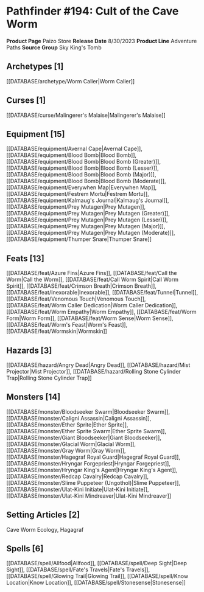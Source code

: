 ﻿---
id: '209'
name: Pathfinder 194. Cult of the Cave Worm
rarity: Common
type: Source

---
# Pathfinder #194: Cult of the Cave Worm

**Product Page** Paizo Store
**Release Date** 8/30/2023
**Product Line** Adventure Paths
**Source Group** Sky King's Tomb

## Archetypes [1]

[[DATABASE/archetype/Worm Caller|Worm Caller]]

## Curses [1]

[[DATABASE/curse/Malingerer's Malaise|Malingerer's Malaise]]

## Equipment [15]

[[DATABASE/equipment/Avernal Cape|Avernal Cape]], [[DATABASE/equipment/Blood Bomb|Blood Bomb]], [[DATABASE/equipment/Blood Bomb|Blood Bomb (Greater)]], [[DATABASE/equipment/Blood Bomb|Blood Bomb (Lesser)]], [[DATABASE/equipment/Blood Bomb|Blood Bomb (Major)]], [[DATABASE/equipment/Blood Bomb|Blood Bomb (Moderate)]], [[DATABASE/equipment/Everywhen Map|Everywhen Map]], [[DATABASE/equipment/Festrem Mortu|Festrem Mortu]], [[DATABASE/equipment/Kalmaug's Journal|Kalmaug's Journal]], [[DATABASE/equipment/Prey Mutagen|Prey Mutagen]], [[DATABASE/equipment/Prey Mutagen|Prey Mutagen (Greater)]], [[DATABASE/equipment/Prey Mutagen|Prey Mutagen (Lesser)]], [[DATABASE/equipment/Prey Mutagen|Prey Mutagen (Major)]], [[DATABASE/equipment/Prey Mutagen|Prey Mutagen (Moderate)]], [[DATABASE/equipment/Thumper Snare|Thumper Snare]]

## Feats [13]

[[DATABASE/feat/Azure Fins|Azure Fins]], [[DATABASE/feat/Call the Worm|Call the Worm]], [[DATABASE/feat/Call Worm Spirit|Call Worm Spirit]], [[DATABASE/feat/Crimson Breath|Crimson Breath]], [[DATABASE/feat/Inexorable|Inexorable]], [[DATABASE/feat/Tunnel|Tunnel]], [[DATABASE/feat/Venomous Touch|Venomous Touch]], [[DATABASE/feat/Worm Caller Dedication|Worm Caller Dedication]], [[DATABASE/feat/Worm Empathy|Worm Empathy]], [[DATABASE/feat/Worm Form|Worm Form]], [[DATABASE/feat/Worm Sense|Worm Sense]], [[DATABASE/feat/Worm's Feast|Worm's Feast]], [[DATABASE/feat/Wormskin|Wormskin]]

## Hazards [3]

[[DATABASE/hazard/Angry Dead|Angry Dead]], [[DATABASE/hazard/Mist Projector|Mist Projector]], [[DATABASE/hazard/Rolling Stone Cylinder Trap|Rolling Stone Cylinder Trap]]

## Monsters [14]

[[DATABASE/monster/Bloodseeker Swarm|Bloodseeker Swarm]], [[DATABASE/monster/Caligni Assassin|Caligni Assassin]], [[DATABASE/monster/Ether Sprite|Ether Sprite]], [[DATABASE/monster/Ether Sprite Swarm|Ether Sprite Swarm]], [[DATABASE/monster/Giant Bloodseeker|Giant Bloodseeker]], [[DATABASE/monster/Glacial Worm|Glacial Worm]], [[DATABASE/monster/Gray Worm|Gray Worm]], [[DATABASE/monster/Hagegraf Royal Guard|Hagegraf Royal Guard]], [[DATABASE/monster/Hryngar Forgepriest|Hryngar Forgepriest]], [[DATABASE/monster/Hryngar King's Agent|Hryngar King's Agent]], [[DATABASE/monster/Redcap Cavalry|Redcap Cavalry]], [[DATABASE/monster/Slime Puppeteer (Ungothol)|Slime Puppeteer]], [[DATABASE/monster/Ulat-Kini Initiate|Ulat-Kini Initiate]], [[DATABASE/monster/Ulat-Kini Mindreaver|Ulat-Kini Mindreaver]]

## Setting Articles [2]

Cave Worm Ecology, Hagagraf

## Spells [6]

[[DATABASE/spell/Allfood|Allfood]], [[DATABASE/spell/Deep Sight|Deep Sight]], [[DATABASE/spell/Fate's Travels|Fate's Travels]], [[DATABASE/spell/Glowing Trail|Glowing Trail]], [[DATABASE/spell/Know Location|Know Location]], [[DATABASE/spell/Stonesense|Stonesense]]
